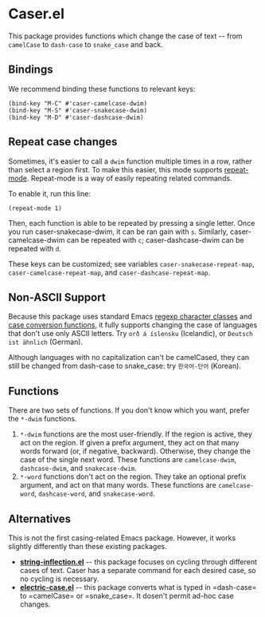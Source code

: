 # Caser.el #

This package provides functions which change the case of text -- from `camelCase` to `dash-case` to `snake_case` and back.

## Bindings ##

We recommend binding these functions to relevant keys:

```emacs-lisp
(bind-key "M-C" #'caser-camelcase-dwim)
(bind-key "M-S" #'caser-snakecase-dwim)
(bind-key "M-D" #'caser-dashcase-dwim)
```

## Repeat case changes ##

Sometimes, it's easier to call a `dwim` function multiple times in a row, rather than select a region first. To make this easier, this mode supports [repeat-mode](https://karthinks.com/software/it-bears-repeating/). Repeat-mode is a way of easily repeating related commands.

To enable it, run this line:

```emacs-lisp
(repeat-mode 1)
```

Then, each function is able to be repeated by pressing a single letter. Once you run caser-snakecase-dwim, it can be ran gain with `s`. Similarly, caser-camelcase-dwim can be repeated with `c`; caser-dashcase-dwim can be repeated with `d`.

These keys can be customized; see variables `caser-snakecase-repeat-map`, `caser-camelcase-repeat-map`, and `caser-dashcase-repeat-map`.

## Non-ASCII Support ##

Because this package uses standard Emacs [regexp character classes](https://www.gnu.org/software/emacs/manual/html_node/elisp/Char-Classes.html) and [case conversion functions](https://www.gnu.org/software/emacs/manual/html_node/elisp/Case-Conversion.html), it fully supports changing the case of languages that don't use only ASCII letters. Try `orð á íslensku` (Icelandic), or `Deutsch ist ähnlich` (German).

Although languages with no capitalization can't be camelCased, they can still be changed from dash-case to snake_case: try `한국어-단어` (Korean).

## Functions ##

There are two sets of functions. If you don't know which you want, prefer the `*-dwim` functions.

1. `*-dwim` functions are the most user-friendly. If the region is active, they act on the region. If given a prefix argument, they act on that many words forward (or, if negative, backward). Otherwise, they change the case of the single next word. These functions are `camelcase-dwim`, `dashcase-dwim`, and `snakecase-dwim`.
2. `*-word` functions don't act on the region. They take an optional prefix argument, and act on that many words. These functions are `camelcase-word`, `dashcase-word`, and `snakecase-word`.

## Alternatives ##

This is not the first casing-related Emacs package. However, it works slightly differently than these existing packages.

* **[string-inflection.el](https://github.com/akicho8/string-inflection)** -- this package focuses on cycling through different cases of text. Caser has a separate command for each desired case, so no cycling is necessary.
* **[electric-case.el](https://github.com/zk-phi/electric-case)** -- this package converts what is typed in =dash-case= to =camelCase= or =snake_case=. It dosen't permit ad-hoc case changes.
